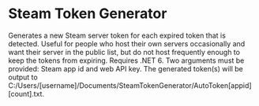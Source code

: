 # Steam Token Generator
 Generates a new Steam server token for each expired token that is detected. Useful for people who host their own servers occasionally and want their server in the public list, but do not host frequently enough to keep the tokens from expiring. Requires .NET 6. Two arguments must be provided: Steam app id and web API key. The generated token(s) will be output to C:/Users/[username]/Documents/SteamTokenGenerator/AutoToken[appid][count].txt.
